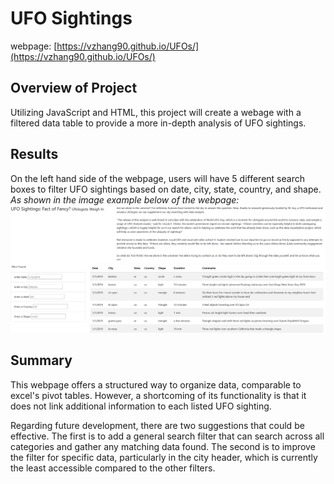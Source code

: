 # **UFO Sightings**
webpage: [https://vzhang90.github.io/UFOs/](https://vzhang90.github.io/UFOs/)

## Overview of Project
Utilizing JavaScript and HTML, this project will create a webage with a filtered data table to provide a more in-depth analysis of UFO sightings.

## Results
On the left hand side of the webpage, users will have 5 different search boxes to filter UFO sightings based on date, city, state, country, and shape. 
*As shown in the image example below of the webpage:*
![UFOwebpage](https://github.com/vzhang90/UFOs/blob/main/static/images/UFO_webpage.png)

## Summary
This webpage offers a structured way to organize data, comparable to excel's pivot tables. However, a shortcoming of its functionality is that it does not link additional information to each listed UFO sighting. 

Regarding future development, there are two suggestions that could be effective. The first is to add a general search filter that can search across all categories and gather any matching data found. The second is to improve the filter for specific data, particularly in the city header, which is currently the least accessible compared to the other filters.
